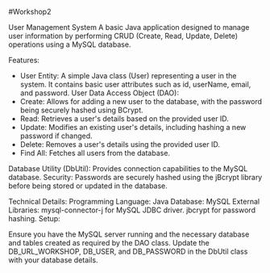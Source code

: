 #Workshop2

User Management System
A basic Java application designed to manage user information by performing CRUD (Create, Read, Update, Delete) operations using a MySQL database.

Features:

- User Entity: 
A simple Java class (User) representing a user in the system. It contains basic user attributes such as id, userName, email, and password.
User Data Access Object (DAO):
- Create: 
Allows for adding a new user to the database, with the password being securely hashed using BCrypt.
- Read: 
Retrieves a user's details based on the provided user ID.
- Update: 
Modifies an existing user's details, including hashing a new password if changed.
- Delete: 
Removes a user's details using the provided user ID.
- Find All: 
Fetches all users from the database.

Database Utility (DbUtil): 
Provides connection capabilities to the MySQL database.
Security:
Passwords are securely hashed using the jBcrypt library before being stored or updated in the database.

Technical Details:
Programming Language: Java
Database: MySQL
External Libraries:
mysql-connector-j for MySQL JDBC driver.
jbcrypt for password hashing.
Setup:

Ensure you have the MySQL server running and the necessary database and tables created as required by the DAO class. 
Update the DB_URL_WORKSHOP, DB_USER, and DB_PASSWORD in the DbUtil class with your database details.
